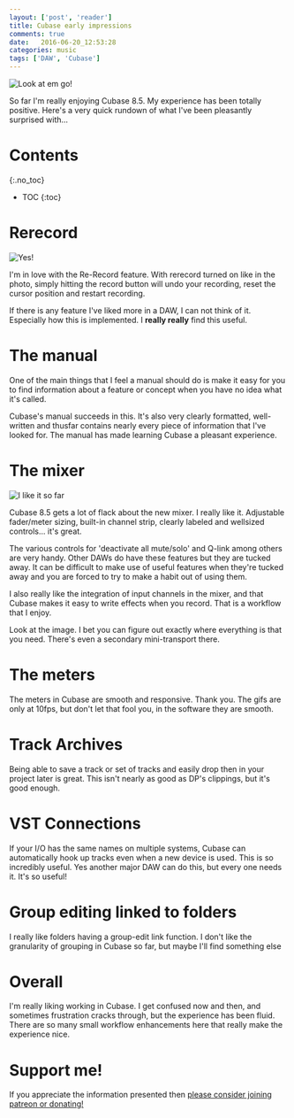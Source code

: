 ```yaml
---
layout: ['post', 'reader']
title: Cubase early impressions
comments: true
date:   2016-06-20_12:53:28 
categories: music
tags: ['DAW', 'Cubase']
---
```


![Look at em go!](/assets/Cubase/drums.gif)

So far I'm really enjoying Cubase 8.5. My experience has been totally positive. Here's a very quick rundown of what I've been pleasantly surprised with...

<!--more-->

# Contents
{:.no_toc}
* TOC
{:toc}

# Rerecord

![Yes!](/assets/Cubase/rerecord.png)

I'm in love with the Re-Record feature. With rerecord turned on like in the photo, simply hitting the record button will undo your recording, reset the cursor position and restart recording.

If there is any feature I've liked more in a DAW, I can not think of it. Especially how this is implemented. I __really really__ find this useful.

# The manual

One of the main things that I feel a manual should do is make it easy for you to find information about a feature or concept when you have no idea what it's called.

Cubase's manual succeeds in this. It's also very clearly formatted, well-written and thusfar contains nearly every piece of information that I've looked for. The manual has made learning Cubase a pleasant experience.

# The mixer

![I like it so far](/assets/Cubase/mixerdrums.gif)

Cubase 8.5 gets a lot of flack about the new mixer. I really like it. Adjustable fader/meter sizing, built-in channel strip, clearly labeled and wellsized controls... it's great.

The various controls for 'deactivate all mute/solo' and Q-link among others are very handy. Other DAWs do have these features but they are tucked away. It can be difficult to make use of useful features when they're tucked away and you are forced to try to make a habit out of using them.

I also really like the integration of input channels in the mixer, and that Cubase makes it easy to write effects when you record. That is a workflow that I enjoy.

Look at the image. I bet you can figure out exactly where everything is that you need. There's even a secondary mini-transport there.

# The meters

The meters in Cubase are smooth and responsive. Thank you. The gifs are only at 10fps, but don't let that fool you, in the software they are smooth.

# Track Archives

Being able to save a track or set of tracks and easily drop then in your project later is great. This isn't nearly as good as DP's clippings, but it's good enough.

# VST Connections

If your I/O has the same names on multiple systems, Cubase can automatically hook up tracks even when a new device is used. This is so incredibly useful. Yes another major DAW can do this, but every one needs it. It's so useful!

# Group editing linked to folders

I really like folders having a group-edit link function. I don't like the granularity of grouping in Cubase so far, but maybe I'll find something else

# Overall

I'm really liking working in Cubase. I get confused now and then, and sometimes frustration cracks through, but the experience has been fluid. There are so many small workflow enhancements here that really make the experience nice.

# Support me!

If you appreciate the information presented then <a href="/DonateNow/">please consider joining patreon or donating!</a>




